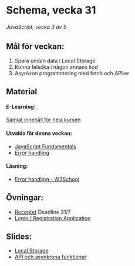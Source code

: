 # Schema, vecka 31

###### JavaScript, vecka 3 av 5

## Mål för veckan:
1. Spara undan data i Local Storage
2. Kunna felsöka i någon annans kod
3. Asynkron programmering med fetch och API:er

## Material
#### E-Learning:
[Samlat innehåll för hela kursen](https://github.com/Lexicon-Frontend-2024/e-learning-material)
#### Utvalda för denna veckan:
* [JavaScript Fundamentals](https://app.pluralsight.com/library/courses/fundamentals-javascript/table-of-contents)
* [Error handling](https://app.pluralsight.com/library/courses/javascript-error-handling/table-of-contents)
#### Läsning:
* [Error handling - W3School](https://www.w3schools.com/js/js_errors.asp)

## Övningar:
* [Receptet](https://github.com/Lexicon-Frontend-2024/exercise-js-recipe-manipulation/tree/main) Deadline 31/7
* [Login / Registration Application](https://github.com/Lexicon-Frontend-2024/exersice-js-login-registration)

## Slides:
* [Local Storage](https://docs.google.com/presentation/d/1kUSn9nrJD8aeLhHVDjMUCBfyMU9vryvfmD9h2d0tKG0/edit?usp=sharing)
* [API och asynkrona funktioner](https://docs.google.com/presentation/d/16dv4iMZUUNIJEX35c1lCBZ3hqnKTWnE7/edit?usp=sharing&ouid=117251319654116712560&rtpof=true&sd=true)
